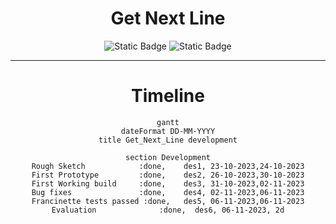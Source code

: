 <div align = "center">

# Get Next Line

![Static Badge](https://img.shields.io/badge/Score-%3100%2F100-green?style=for-the-badge&logo=42&labelColor=%23323030&color=%2381D2C7)
![Static Badge](https://img.shields.io/badge/Language-green?style=for-the-badge&logo=C&labelColor=%23323030&color=%2381D2C7)

___


</div>

<div align = "center">

# Timeline

```mermaid
gantt
dateFormat DD-MM-YYYY
title Get_Next_Line development

section Development
Rough Sketch            :done,    des1, 23-10-2023,24-10-2023
First Prototype         :done,    des2, 26-10-2023,30-10-2023
First Working build     :done,    des3, 31-10-2023,02-11-2023
Bug fixes               :done,    des4, 02-11-2023,06-11-2023
Francinette tests passed :done,   des5, 06-11-2023,06-11-2023
Evaluation              :done,  des6, 06-11-2023, 2d
```
</div>
